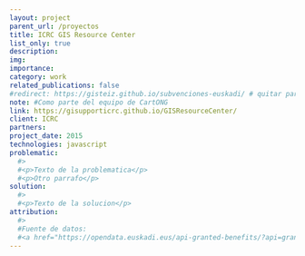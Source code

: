 ```yaml
---
layout: project
parent_url: /proyectos
title: ICRC GIS Resource Center
list_only: true
description: 
img: 
importance: 
category: work
related_publications: false
#redirect: https://gisteiz.github.io/subvenciones-euskadi/ # quitar para acceder a la página de detalle del proyecto
note: #Como parte del equipo de CartONG
link: https://gisupporticrc.github.io/GISResourceCenter/
client: ICRC
partners:
project_date: 2015
technologies: javascript
problematic:
  #>
  #<p>Texto de la problematica</p>
  #<p>Otro parrafo</p>
solution:
  #>
  #<p>Texto de la solucion</p>
attribution: 
  #>
  #Fuente de datos:
  #<a href="https://opendata.euskadi.eus/api-granted-benefits/?api=granted-benefit/" target="_blank">Open #Data Euskadi</a>
---
```

